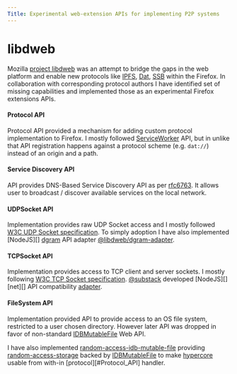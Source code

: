 ```yaml
---
Title: Experimental web-extension APIs for implementing P2P systems
---
```


# libdweb

Mozilla [project libdweb][libdweb] was an attempt to bridge the gaps in the web platform and enable new protocols like [IPFS][], [Dat][], [SSB][] within the Firefox. In collaboration with corresponding protocol authors I have identified set of missing  capabilities and implemented those as an experimental Firefox extensions APIs.

#### Protocol API

Protocol API provided a mechanism for adding custom protocol implementation to Firefox. I mostly followed [ServiceWorker][] API, but in unlike that API registration happens against a protocol scheme (e.g. `dat://`) instead of an origin and a path.

#### Service Discovery API

API provides DNS-Based Service Discovery API as per [rfc6763][]. It allows user to broadcast / discover available services on the local network.

#### UDPSocket API

Implementation provides raw UDP Socket access and I mostly followed [W3C UDP Socket specification][w3c-sockets]. To simply adoption I have also implemented [NodeJS][]  [dgram][] API adapter [@libdweb/dgram-adapter][dgram-adapter].

#### TCPSocket API

Implementation provides access to TCP client and server sockets. I mostly following [W3C TCP Socket specification][w3c-sockets]. [@substack][] developed [NodeJS][] [net][] API compatibility [adapter][net-adapter].

#### FileSystem API

Implementation provided API to provide access to an OS file system, restricted to a user chosen directory. However later API was dropped in favor of non-standard [IDBMutableFile][] Web API.

I have also implemented [random-access-idb-mutable-file][] providing [random-access-storage][] backed by [IDBMutableFile][] to make [hypercore][] usable from with-in [protocol][#Protocol_API] handler.





[libdweb]:https://github.com/mozilla/libdweb
[IPFS]:https://ipfs.io/ "A peer-to-peer hypermedia protocol"
[Dat]:https://dat.foundation/ "Protocol for sharing data between computers"
[SSB]:https://scuttlebutt.nz/ "Decentralized secure gossip platform"
[rfc6763]:https://tools.ietf.org/html/rfc6763
[dgram-adapter]:https://github.com/libdweb/dgram-adapter
[Response]:https://developer.mozilla.org/en-US/docs/Web/API/Response
[ServiceWorker]:https://developer.mozilla.org/en-US/docs/Web/API/Service_Worker_API
[w3c-sockets]:https://www.w3.org/TR/tcp-udp-sockets/
[dgram]:https://nodejs.org/api/dgram.html
[net-adapter]:https://gist.github.com/substack/7d694274e2f11f6925299b01b31b2efa
[@substack]:https://substack.net/
[IDBMutableFile]:https://developer.mozilla.org/en-US/docs/Web/API/IDBMutableFile
[random-access-storage]:https://github.com/random-access-storage
[random-access-idb-mutable-file]:https://github.com/random-access-storage/random-access-idb-mutable-file
[hypercore]:https://github.com/mafintosh/hypercore